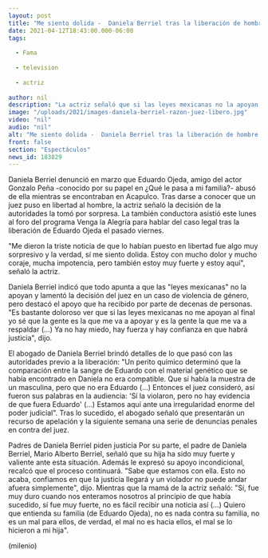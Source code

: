 ```yaml
---
layout: post
title: "Me siento dolida -  Daniela Berriel tras la liberación de hombre que denunció por abuso"
date: 2021-04-12T18:43:00.000-06:00
tags:
  
  - Fama
  
  - television
  
  - actriz
  
author: nil
description: "La actriz señaló que si las leyes mexicanas no la apoyan, sabe que la gente va a respaldarla y ayudarla a que se haga justica. "
image: "/uploads/2021/images-daniela-berriel-razon-juez-libero.jpg"
video: "nil"
audio: "nil"
alt: "Me siento dolida -  Daniela Berriel tras la liberación de hombre que denunció por abuso"
front: false
section: "Espectáculos"
news_id: 183829
---
```


Daniela Berriel denunció en marzo que Eduardo Ojeda, amigo del actor Gonzalo Peña -conocido por su papel en ¿Qué le pasa a mi familia?- abusó de ella mientras se encontraban en Acapulco. Tras darse a conocer que un juez puso en libertad al hombre, la actriz señaló la decisión de la autoridades la tomó por sorpresa.  La también conductora asistió este lunes al foro del programa Venga la Alegría para hablar del caso legal tras la liberación de Eduardo Ojeda el pasado viernes.

 "Me dieron la triste noticia de que lo habían puesto en libertad fue algo muy sorpresivo y la verdad, sí me siento dolida. Estoy con mucho dolor y mucho coraje, mucha impotencia, pero también estoy muy fuerte y estoy aquí", señaló la actriz. 

Daniela Berriel indicó que todo apunta a que las "leyes mexicanas" no la apoyan y lamentó la decisión del juez en un caso de violencia de género, pero destacó el apoyo que ha recibido por parte de decenas de personas.   
"Es bastante doloroso ver que si las leyes mexicanas no me apoyan al final yo sé que la gente es la que me va a apoyar y es la gente la que me va a respaldar (...) Ya no hay miedo, hay fuerza y hay confianza en que habrá justicia", dijo.  

El abogado de Daniela Berriel brindó detalles de lo que pasó con las autoridades previo a la liberación: "Un perito químico determinó que la comparación entre la sangre de Eduardo con el material genético que se había encontrado en Daniela no era compatible. Que sí había la muestra de un masculina, pero que no era Eduardo (...) Entonces el juez consideró, así fueron sus palabras en la audiencia: 'Sí la violaron, pero no hay evidencia de que fuera Eduardo' (...) Estamos aquí ante una irregularidad enorme del poder judicial".  Tras lo sucedido, el abogado señaló que presentarán un recurso de apelación y la siguiente semana una serie de denuncias penales en contra del juez.

Padres de Daniela Berriel piden justicia Por su parte, el padre de Daniela Berriel, Mario Alberto Berriel, señaló que su hija ha sido muy fuerte y valiente ante esta situación. Además le expresó su apoyo incondicional, recalcó que el proceso continuará. "Sabe que estamos con ella. Esto no acaba, confiamos en que la justicia llegará y un violador no puede andar afuera simplemente", dijo.  Mientras que la mamá de la actriz señaló: "Sí, fue muy duro cuando nos enteramos nosotros al principio de que había sucedido, sí fue muy fuerte, no es fácil recibir una noticia así (...) Quiero que entienda su familia (de Eduardo Ojeda), no es nada contra su familia, no es un mal para ellos, de verdad, el mal no es hacia ellos, el mal se lo hicieron a mi hija". 

(milenio)